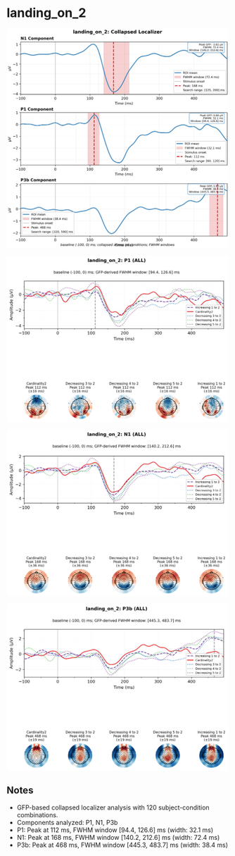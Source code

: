 # landing_on_2

![figure](docs/assets/plots/landing_on_2/landing_on_2-collapsed_localizer.png)

![figure](docs/assets/plots/landing_on_2/landing_on_2-P1.png)

![figure](docs/assets/plots/landing_on_2/landing_on_2-N1.png)

![figure](docs/assets/plots/landing_on_2/landing_on_2-P3b.png)


## Notes

- GFP-based collapsed localizer analysis with 120 subject-condition combinations.
- Components analyzed: P1, N1, P3b
- P1: Peak at 112 ms, FWHM window [94.4, 126.6] ms (width: 32.1 ms)
- N1: Peak at 168 ms, FWHM window [140.2, 212.6] ms (width: 72.4 ms)
- P3b: Peak at 468 ms, FWHM window [445.3, 483.7] ms (width: 38.4 ms)

